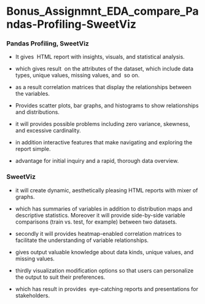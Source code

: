 # Bonus_Assignmnt_EDA_compare_Pandas-Profiling-SweetViz

### Pandas Profiling, SweetViz
- It gives  HTML report with insights, visuals, and statistical analysis.
- which gives result  on the attributes of the dataset, which include data types, unique values, missing values, and  so on.
- as a result correlation matrices that display the relationships between the variables.

- Provides scatter plots, bar graphs, and histograms to show relationships and distributions.
- it will provides possible problems including zero variance, skewness, and excessive cardinality.
- in addition interactive features that make navigating and exploring the report simple.
- advantage for initial inquiry and a rapid, thorough data overview.

### SweetViz
- it will create dynamic, aesthetically pleasing HTML reports with mixer of graphs.
- which has summaries of variables in addition to distribution maps and descriptive statistics.
Moreover it will provide side-by-side variable comparisons (train vs. test, for example) between two datasets.

- secondly it will provides heatmap-enabled correlation matrices to facilitate the understanding of variable relationships.
- gives output valuable knowledge about data kinds, unique values, and missing values.
- thirdly visualization modification options so that users can personalize the output to suit their preferences.
- which has result in provides  eye-catching reports and presentations for stakeholders.

